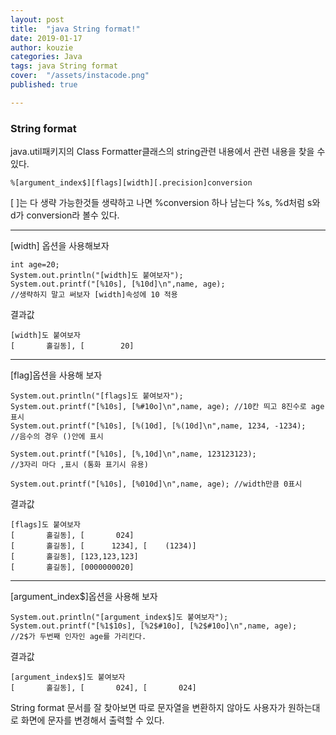 ```yaml
---
layout: post
title:  "java String format!"
date: 2019-01-17
author: kouzie
categories: Java
tags: java String format
cover:  "/assets/instacode.png"
published: true

---
```


### String format

java.util패키지의 Class Formatter클래스의 string관련 내용에서 관련 내용을 찾을 수 있다.

```%[argument_index$][flags][width][.precision]conversion```  

[ ]는 다 생략 가능한것들 생략하고 나면 %conversion 하나 남는다
%s, %d처럼 s와 d가 conversion라 볼수 있다.

---
[width] 옵션을 사용해보자
```
int age=20;
System.out.println("[width]도 붙여보자");
System.out.printf("[%10s], [%10d]\n",name, age);
//생략하지 말고 써보자 [width]속성에 10 적용
```

결과값
```
[width]도 붙여보자
[       홀길동], [        20]
```
---

[flag]옵션을 사용해 보자

```
System.out.println("[flags]도 붙여보자");
System.out.printf("[%10s], [%#10o]\n",name, age); //10칸 띄고 8진수로 age표시
System.out.printf("[%10s], [%(10d], [%(10d]\n",name, 1234, -1234); 
//음수의 경우 ()안에 표시

System.out.printf("[%10s], [%,10d]\n",name, 123123123); 
//3자리 마다 ,표시 (통화 표기시 유용)

System.out.printf("[%10s], [%010d]\n",name, age); //width만큼 0표시
```
결과값
```
[flags]도 붙여보자
[       홀길동], [       024]
[       홀길동], [      1234], [    (1234)]
[       홀길동], [123,123,123]
[       홀길동], [0000000020]
```
---

[argument_index$]옵션을 사용해 보자
```
System.out.println("[argument_index$]도 붙여보자");
System.out.printf("[%1$10s], [%2$#10o], [%2$#10o]\n",name, age);
//2$가 두번째 인자인 age를 가리킨다.
```
결과값
```
[argument_index$]도 붙여보자
[       홀길동], [       024], [       024]
```
String format 문서를 잘 찾아보면 따로 문자열을 변환하지 않아도
사용자가 원하는대로 화면에 문자를 변경해서 출력할 수 있다.